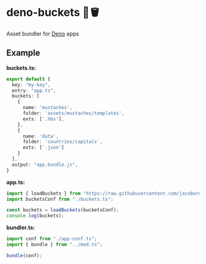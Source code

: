 deno-buckets 🦕🪣
=================

Asset bundler for [Deno](https://deno.land) apps

## Example

**buckets.ts:**

```typescript
export default {
  key: "my-key",
  entry: "app.ts",
  buckets: [
    {
      name: 'mustaches',
      folder: 'assets/mustaches/templates',
      exts: ['.hbs'],
    },
    {
      name: 'data',
      folder: 'countries/capitals',
      exts: ['.json']
    }
  ],
  output: "app.bundle.js",
}
```

**app.ts:**

```typescript
import { loadBuckets } from "https://raw.githubusercontent.com/jacoborus/deno-buckets/main/mod.ts";
import bucketsConf from "./buckets.ts";

const buckets = loadBuckets(bucketsConf);
console.log(buckets);
```



**bundler.ts:**

```typescript
import conf from "./app-conf.ts";
import { bundle } from "../mod.ts";

bundle(conf);
```


